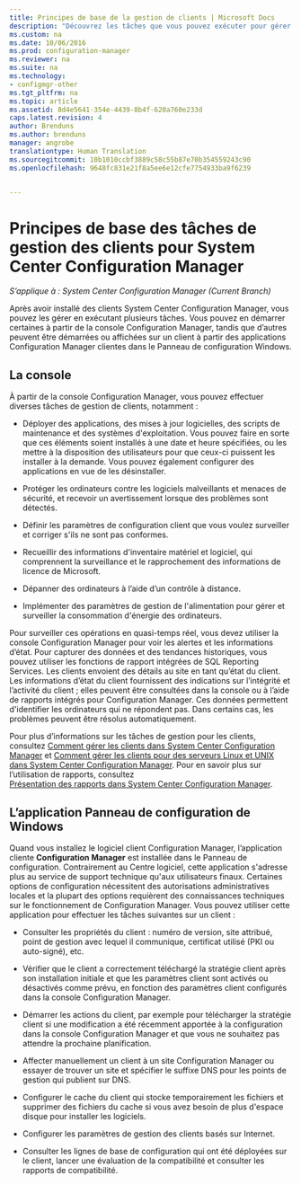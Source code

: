 ```yaml
---
title: Principes de base de la gestion de clients | Microsoft Docs
description: "Découvrez les tâches que vous pouvez exécuter pour gérer les clients System Center Configuration Manager."
ms.custom: na
ms.date: 10/06/2016
ms.prod: configuration-manager
ms.reviewer: na
ms.suite: na
ms.technology:
- configmgr-other
ms.tgt_pltfrm: na
ms.topic: article
ms.assetid: 8d4e5641-354e-4439-8b4f-620a760e233d
caps.latest.revision: 4
author: Brenduns
ms.author: brenduns
manager: angrobe
translationtype: Human Translation
ms.sourcegitcommit: 10b1010ccbf3889c58c55b87e70b354559243c90
ms.openlocfilehash: 9648fc831e21f8a5ee6e12cfe7754933ba9f6239


---
```

# <a name="fundamentals-of-client-management-tasks-for-system-center-configuration-manager"></a>Principes de base des tâches de gestion des clients pour System Center Configuration Manager

*S’applique à : System Center Configuration Manager (Current Branch)*

Après avoir installé des clients System Center Configuration Manager, vous pouvez les gérer en exécutant plusieurs tâches.  Vous pouvez en démarrer certaines à partir de la console Configuration Manager, tandis que d’autres peuvent être démarrées ou affichées sur un client à partir des applications Configuration Manager clientes dans le Panneau de configuration Windows.  

## <a name="the-console"></a>La console  
 À partir de la console Configuration Manager, vous pouvez effectuer diverses tâches de gestion de clients, notamment :  

-   Déployer des applications, des mises à jour logicielles, des scripts de maintenance et des systèmes d'exploitation. Vous pouvez faire en sorte que ces éléments soient installés à une date et heure spécifiées, ou les mettre à la disposition des utilisateurs pour que ceux-ci puissent les installer à la demande. Vous pouvez également configurer des applications en vue de les désinstaller.  

-   Protéger les ordinateurs contre les logiciels malveillants et menaces de sécurité, et recevoir un avertissement lorsque des problèmes sont détectés.  

-   Définir les paramètres de configuration client que vous voulez surveiller et corriger s'ils ne sont pas conformes.  

-   Recueillir des informations d'inventaire matériel et logiciel, qui comprennent la surveillance et le rapprochement des informations de licence de Microsoft.  

-   Dépanner des ordinateurs à l’aide d’un contrôle à distance.  

-   Implémenter des paramètres de gestion de l'alimentation pour gérer et surveiller la consommation d'énergie des ordinateurs.  

Pour surveiller ces opérations en quasi-temps réel, vous devez utiliser la console Configuration Manager pour voir les alertes et les informations d’état. Pour capturer des données et des tendances historiques, vous pouvez utiliser les fonctions de rapport intégrées de SQL Reporting Services.  Les clients envoient des détails au site en tant qu’état du client.  Les informations d’état du client fournissent des indications sur l’intégrité et l’activité du client ; elles peuvent être consultées dans la console ou à l’aide de rapports intégrés pour Configuration Manager. Ces données permettent d'identifier les ordinateurs qui ne répondent pas. Dans certains cas, les problèmes peuvent être résolus automatiquement.  

 Pour plus d’informations sur les tâches de gestion pour les clients, consultez [Comment gérer les clients dans System Center Configuration Manager](../../core/clients/manage/manage-clients.md) et [Comment gérer les clients pour des serveurs Linux et UNIX dans System Center Configuration Manager](../../core/clients/manage/manage-clients-for-linux-and-unix-servers.md). Pour en savoir plus sur l’utilisation de rapports, consultez   
            [Présentation des rapports dans System Center Configuration Manager](../../core/servers/manage/introduction-to-reporting.md).  

## <a name="the-windows-control-panel-app"></a>L’application Panneau de configuration de Windows  
 Quand vous installez le logiciel client Configuration Manager, l’application cliente **Configuration Manager** est installée dans le Panneau de configuration. Contrairement au Centre logiciel, cette application s'adresse plus au service de support technique qu'aux utilisateurs finaux. Certaines options de configuration nécessitent des autorisations administratives locales et la plupart des options requièrent des connaissances techniques sur le fonctionnement de Configuration Manager. Vous pouvez utiliser cette application pour effectuer les tâches suivantes sur un client :  

-   Consulter les propriétés du client : numéro de version, site attribué, point de gestion avec lequel il communique, certificat utilisé (PKI ou auto-signé), etc.  

-   Vérifier que le client a correctement téléchargé la stratégie client après son installation initiale et que les paramètres client sont activés ou désactivés comme prévu, en fonction des paramètres client configurés dans la console Configuration Manager.  

-   Démarrer les actions du client, par exemple pour télécharger la stratégie client si une modification a été récemment apportée à la configuration dans la console Configuration Manager et que vous ne souhaitez pas attendre la prochaine planification.  

-   Affecter manuellement un client à un site Configuration Manager ou essayer de trouver un site et spécifier le suffixe DNS pour les points de gestion qui publient sur DNS.  

-   Configurer le cache du client qui stocke temporairement les fichiers et supprimer des fichiers du cache si vous avez besoin de plus d'espace disque pour installer les logiciels.  

-   Configurer les paramètres de gestion des clients basés sur Internet.  

-   Consulter les lignes de base de configuration qui ont été déployées sur le client, lancer une évaluation de la compatibilité et consulter les rapports de compatibilité.  



<!--HONumber=Dec16_HO3-->


